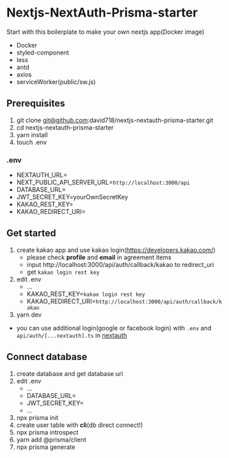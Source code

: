# Nextjs-NextAuth-Prisma-starter

Start with this boilerplate to make your own nextjs app(Docker image)

-   Docker
-   styled-component
-   less
-   antd
-   axios
-   serviceWorker(public/sw.js)

## Prerequisites

1. git clone git@github.com:david718/nextjs-nextauth-prisma-starter.git
2. cd nextjs-nextauth-prisma-starter
3. yarn install
4. touch .env

### .env

-   NEXTAUTH_URL=
-   NEXT_PUBLIC_API_SERVER_URL=`http://localhost:3000/api`
-   DATABASE_URL=
-   JWT_SECRET_KEY=yourOwnSecretKey
-   KAKAO_REST_KEY=
-   KAKAO_REDIRECT_URI=

## Get started

1. create kakao app and use kakao login(https://developers.kakao.com/)
    - please check **profile** and **email** in agreement items
    - input http://localhost:3000/api/auth/callback/kakao to redirect_uri
    - get `kakao login rest key`
2. edit .env
    - ...
    - KAKAO_REST_KEY=`kakao login rest key`
    - KAKAO_REDIRECT_URI=`http://localhost:3000/api/auth/callback/kakao`
3. yarn dev

-   you can use additional login(google or facebook login) with `.env` and `api/auth/[...nextauth].ts` in [nextauth](https://next-auth.js.org/)

## Connect database

1. create database and get database url
2. edit .env
    - ...
    - DATABASE_URL=
    - JWT_SECRET_KEY=
    - ...
3. npx prisma init
4. create user table with **cli**(db direct connect!)
5. npx prisma introspect
6. yarn add @prisma/client
7. npx prisma generate
